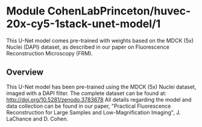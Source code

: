 
# Module CohenLabPrinceton/huvec-20x-cy5-1stack-unet-model/1
This U-Net model comes pre-trained with weights based on the MDCK (5x) Nuclei (DAPI) dataset, as described in our paper on Fluorescence Reconstruction Microscopy (FRM).

<!-- asset-path: https://github.com/CohenLabPrinceton/Fluorescence-Reconstruction/raw/master/Pretrained_Weights/mdck_5x_dapi_1stack_unet_mse.h5 -->
<!-- module-type: image-generator -->
<!-- fine-tunable: true -->
<!-- format: saved_model_2 -->

## Overview
This U-Net model has been pre-trained using the MDCK (5x) Nuclei dataset, imaged with a DAPI filter. The complete dataset can be found at: http://doi.org/10.5281/zenodo.3783678
All details regarding the model and data collection can be found in our paper, "Practical Fluorescence Reconstruction for Large Samples and Low-Magnification Imaging", J. LaChance and D. Cohen. 
